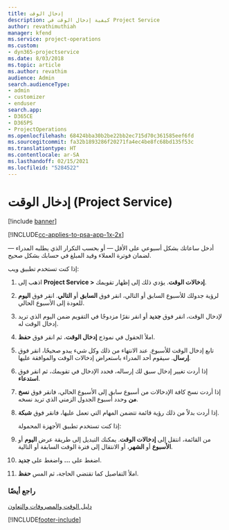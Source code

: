 ```yaml
---
title: إدخال الوقت
description: كيفية إدخال الوقت في Project Service
author: revathimuthiah
manager: kfend
ms.service: project-operations
ms.custom:
- dyn365-projectservice
ms.date: 8/03/2018
ms.topic: article
ms.author: revathim
audience: Admin
search.audienceType:
- admin
- customizer
- enduser
search.app:
- D365CE
- D365PS
- ProjectOperations
ms.openlocfilehash: 68424bba30b2be22bb2ec715d70c361585eef6fd
ms.sourcegitcommit: fa32b1893286f20271fa4ec4be8fc68bd135f53c
ms.translationtype: HT
ms.contentlocale: ar-SA
ms.lasthandoff: 02/15/2021
ms.locfileid: "5284522"
---
```

# <a name="enter-time-project-service"></a>إدخال الوقت (Project Service)

[!include [banner](../includes/psa-now-project-operations.md)]

[!INCLUDE[cc-applies-to-psa-app-1x-2x](../includes/cc-applies-to-psa-app-1x-2x.md)]

أدخل ساعاتك بشكل أسبوعي على الأقل — أو بحسب التكرار الذي يطلبه المدراء — لضمان فوترة العملاء وقيد المبلغ في حسابك بشكل صحيح.  
  
 إذا كنت تستخدم تطبيق ويب:  
  
1. اذهب إلى **Project Service > إدخالات الوقت**. يؤدي ذلك إلى إظهار تقويمك.  
  
2. لرؤية جدولك للأسبوع السابق أو التالي، انقر فوق **السابق** أو **التالي**. انقر فوق **اليوم** للعودة إلى الأسبوع الحالي.  
  
3. لإدخال الوقت، انقر فوق **جديد** أو انقر نقرًا مزدوجًا في التقويم ضمن اليوم الذي تريد إدخال الوقت له.  
  
4. املأ الحقول في نموذج **إدخال الوقت‬**، ثم انقر فوق **حفظ**.  
  
5. تابع إدخال الوقت للأسبوع. عند الانتهاء من ذلك وكل شيء يبدو صحيحًا، انقر فوق **إرسال**. سيقوم أحد المدراء باستعراض إدخالات الوقت والموافقة عليها.  
  
6. إذا أردت تغيير إدخال سبق لك إرساله، فحدد الإدخال في تقويمك، ثم انقر فوق **استدعاء**.  
  
7. إذا أردت نسخ كافة الإدخالات من أسبوع سابق إلى الأسبوع الحالي، فانقر فوق **نسخ من** وحدد أسبوع الجدول الزمني الذي تريد نسخه.  
  
8. إذا أردت بدلاً من ذلك رؤية قائمة تتضمن المهام التي تعمل عليها، فانقر فوق **شبكة**.  
  
   إذا كنت تستخدم تطبيق الأجهزة المحمولة:  
  
9. من القائمة، انتقل إلى **إدخالات الوقت‬**.     يمكنك التبديل إلى طريقة عرض **اليوم** أو **الأسبوع** أو **الشهر**، أو الانتقال إلى فترة الوقت السابقة أو التالية.  
  
10. اضغط على **…** واضغط على **جديد**.  
  
11. املأ التفاصيل كما تقتضي الحاجة، ثم المس **حفظ**.  
  
### <a name="see-also"></a>راجع أيضًا  
 [دليل الوقت والمصروفات والتعاون](../psa/time-expense-collaboration-guide.md)


[!INCLUDE[footer-include](../includes/footer-banner.md)]